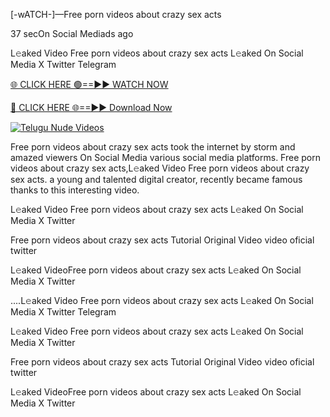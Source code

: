 [-wATCH-]—Free porn videos about crazy sex acts


37 secOn Social Mediads ago

L𝚎aked Video Free porn videos about crazy sex acts L𝚎aked On Social Media X Twitter Telegram

[🌐 CLICK HERE 🟢==►► WATCH NOW](https://viral-xone.blogspot.com/2025/01/valovideo.html)

[🔴 CLICK HERE 🌐==►► Download Now](https://viral-xone.blogspot.com/2025/01/valovideo.html)

[![Telugu Nude Videos](https://i.imgur.com/dJHk4Zq.gif)](https://viral-xone.blogspot.com/2025/01/valovideo.html)

Free porn videos about crazy sex acts took the internet by storm and amazed viewers On Social Media various social media platforms. Free porn videos about crazy sex acts,L𝚎aked Video Free porn videos about crazy sex acts. a young and talented digital creator, recently became famous thanks to this interesting video.

L𝚎aked Video Free porn videos about crazy sex acts L𝚎aked On Social Media X Twitter

Free porn videos about crazy sex acts Tutorial Original Video video oficial twitter

L𝚎aked VideoFree porn videos about crazy sex acts L𝚎aked On Social Media X Twitter

....L𝚎aked Video Free porn videos about crazy sex acts L𝚎aked On Social Media X Twitter Telegram

L𝚎aked Video Free porn videos about crazy sex acts L𝚎aked On Social Media X Twitter

Free porn videos about crazy sex acts Tutorial Original Video video oficial twitter

L𝚎aked VideoFree porn videos about crazy sex acts L𝚎aked On Social Media X Twitter